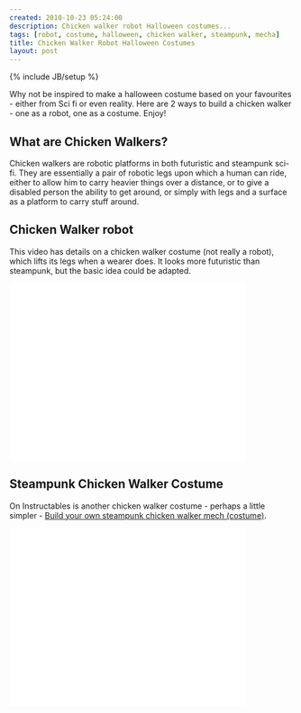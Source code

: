 ```yaml
---
created: 2010-10-23 05:24:00
description: Chicken walker robot Halloween costumes...
tags: [robot, costume, halloween, chicken walker, steampunk, mecha]
title: Chicken Walker Robot Halloween Costumes
layout: post
---
```

{% include JB/setup %}

Why not be inspired to make a halloween costume based on your favourites - either from Sci fi or even reality. Here are 2 ways to build a chicken walker - one as a robot, one as a costume. Enjoy!

## What are Chicken Walkers?

Chicken walkers are robotic platforms in both futuristic and steampunk sci-fi. They are essentially a pair of robotic legs upon which a human can ride, either to allow him to carry heavier things over a distance, or to give a disabled person the ability to get around, or simply with legs and a surface as a platform to carry stuff around.

## Chicken Walker robot

This video has details on a chicken walker costume (not really a robot), which lifts its legs when a wearer does. It looks more futuristic than steampunk, but the basic idea could be adapted.

<div class="embed-responsive embed-responsive-16by9">
<iframe width="420" height="315" src="//www.youtube.com/embed/bHGtiRo7_gc?rel=0"
 frameborder="0" allowfullscreen="true"></iframe>
</div>

## Steampunk Chicken Walker Costume

On Instructables is another chicken walker costume - perhaps a little simpler -
  [Build your own steampunk chicken walker mech (costume)](http://www.instructables.com/id/Build-your-own-steampunk-chicken-walker-mech/).

<div class="embed-responsive embed-responsive-16by9">
<iframe width="420" height="315" src="//www.youtube.com/embed/CIQuXk8wQOA?rel=0" frameborder="0" allowfullscreen="true"></iframe>
</div>
